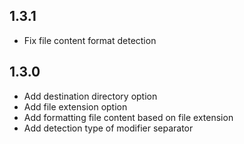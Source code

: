 ## 1.3.1
- Fix file content format detection

## 1.3.0
- Add destination directory option
- Add file extension option
- Add formatting file content based on file extension
- Add detection type of modifier separator
